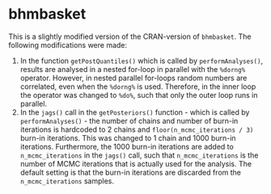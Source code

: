 
# bhmbasket

This is a slightly modified version of the CRAN-version of `bhmbasket`.
The following modifications were made:

1.  In the function `getPostQuantiles()` which is called by
    `performAnalyses()`, results are analysed in a nested for-loop in
    parallel with the `%dorng%` operator. However, in nested parallel
    for-loops random numbers are correlated, even when the `%dorng%` is
    used. Therefore, in the inner loop the operator was changed to
    `%do%`, such that only the outer loop runs in parallel.
2.  In the `jags()` call in the `getPosteriors()` function - which is
    called by `performAnalyses()` - the number of chains and number of
    burn-in iterations is hardcoded to 2 chains and
    `floor(n_mcmc_iterations / 3)` burn-in iterations. This was changed
    to 1 chain and 1000 burn-in iterations. Furthermore, the 1000
    burn-in iterations are added to `n_mcmc_iterations` in the `jags()`
    call, such that `n_mcmc_iterations` is the number of MCMC iterations
    that is actually used for the analysis. The default setting is that
    the burn-in iterations are discarded from the `n_mcmc_iterations`
    samples.
